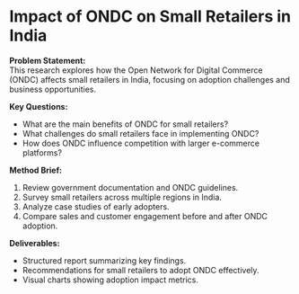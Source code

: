 # Impact of ONDC on Small Retailers in India

**Problem Statement:**  
This research explores how the Open Network for Digital Commerce (ONDC) affects small retailers in India, focusing on adoption challenges and business opportunities.

**Key Questions:**  
- What are the main benefits of ONDC for small retailers?  
- What challenges do small retailers face in implementing ONDC?  
- How does ONDC influence competition with larger e-commerce platforms?

**Method Brief:**  
1. Review government documentation and ONDC guidelines.  
2. Survey small retailers across multiple regions in India.  
3. Analyze case studies of early adopters.  
4. Compare sales and customer engagement before and after ONDC adoption.

**Deliverables:**  
- Structured report summarizing key findings.  
- Recommendations for small retailers to adopt ONDC effectively.  
- Visual charts showing adoption impact metrics.
